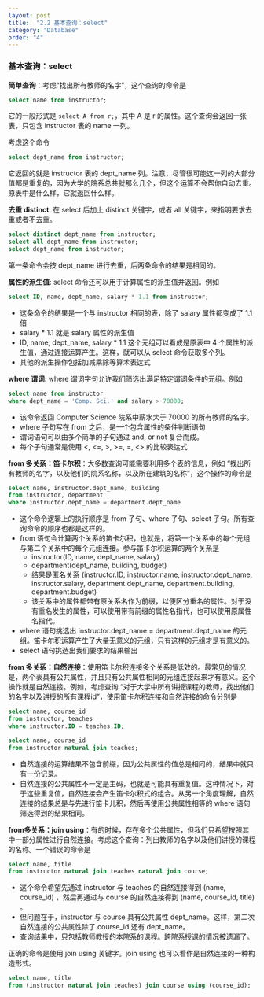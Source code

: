 ```yaml
---
layout: post
title:  "2.2 基本查询：select"
category: "Database"
order: "4"
---
```


### 基本查询：select

**简单查询**：考虑“找出所有教师的名字”，这个查询的命令是

```sql
select name from instructor;
```

它的一般形式是 `select A from r;`，其中 A 是 r 的属性。这个查询会返回一张表，只包含 instructor 表的 name 一列。

考虑这个命令

```sql
select dept_name from instructor;
```

它返回的就是 instructor 表的 dept_name 列。注意，尽管很可能这一列的大部分值都是重复的，因为大学的院系总共就那么几个，但这个运算不会帮你自动去重。原表中是什么样，它就返回什么样。

**去重 distinct**: 在 select 后加上 distinct 关键字，或者 all 关键字，来指明要求去重或者不去重。

```sql
select distinct dept_name from instructor;
select all dept_name from instructor;
select dept_name from instructor;
```

第一条命令会按 dept_name 进行去重，后两条命令的结果是相同的。

**属性的派生值**: select 命令还可以用于计算属性的派生值并返回。例如

```sql
select ID, name, dept_name, salary * 1.1 from instructor;
```

- 这条命令的结果是一个与 instructor 相同的表，除了 salary 属性都变成了 1.1 倍
- salary * 1.1 就是 salary 属性的派生值
- ID, name, dept_name, salary * 1.1 这个元组可以看成是原表中 4 个属性的派生值，通过连接运算产生。这样，就可以从 select 命令获取多个列。
- 其他的派生操作包括加减乘除等算术表达式

**where 谓词**: where 谓词字句允许我们筛选出满足特定谓词条件的元组。例如

```sql
select name from instructor
where dept_name = 'Comp. Sci.' and salary > 70000;
```

- 该命令返回 Computer Science 院系中薪水大于 70000 的所有教师的名字。
- where 子句写在 from 之后，是一个包含属性的条件判断语句
- 谓词语句可以由多个简单的子句通过 and, or not 复合而成。
- 每个子句通常是使用 <, <=, >, >=, =, <> 的比较表达式

**from 多关系：笛卡尔积**：大多数查询可能需要利用多个表的信息，例如 “找出所有教师的名字，以及他们的院系名称，以及所在建筑的名称”，这个操作的命令是

```sql
select name, instructor.dept_name, building
from instructor, department
where instructor.dept_name = department.dept_name
```

- 这个命令逻辑上的执行顺序是 from 子句、where 子句、select 子句。所有查询命令的顺序也都是这样的。
- from 语句会计算两个关系的笛卡尔积，也就是，将第一个关系中的每个元组与第二个关系中的每个元组连接。参与笛卡尔积运算的两个关系是 
  - instructor(ID, name, dept_name, salary)
  - department(dept_name, building, budget)
  - 结果是匿名关系 (instructor.ID, instructor.name, instructor.dept_name, instructor.salary, department.dept_name, department.building, department.budget)
  - 该关系中的属性都带有原关系名作为前缀，以便区分重名的属性。对于没有重名发生的属性，可以使用带有前缀的属性名指代，也可以使用原属性名指代。
- where 语句挑选出 instructor.dept_name = department.dept_name 的元组。笛卡尔积运算产生了大量无意义的元组，只有这样的元组才是有意义的。
- select 语句挑选出我们要求的结果输出

**from 多关系：自然连接**：使用笛卡尔积连接多个关系是低效的。最常见的情况是，两个表具有公共属性，并且只有公共属性相同的元组连接起来才有意义。这个操作就是自然连接。例如，考虑查询 “对于大学中所有讲授课程的教师，找出他们的名字以及讲授的所有课程id”，使用笛卡尔积连接和自然连接的命令分别是

```sql
select name, course_id
from instructor, teaches
where instructor.ID = teaches.ID;

select name, course_id
from instructor natural join teaches;
```

- 自然连接的运算结果不包含前缀，因为公共属性的值总是相同的，结果中就只有一份记录。
- 自然连接的公共属性不一定是主码，也就是可能具有重复值。这种情况下，对于这些重复值，自然连接会产生笛卡尔积式的组合。从另一个角度理解，自然连接的结果总是与先进行笛卡儿积，然后再使用公共属性相等的 where 语句筛选得到的结果相同。

**from多关系：join using**：有的时候，存在多个公共属性，但我们只希望按照其中一部分属性进行自然连接。考虑这个查询：列出教师的名字以及他们讲授的课程的名称。一个错误的命令是

```sql
select name, title
from instructor natural join teaches natural join course;
```

- 这个命令希望先通过 instructor 与 teaches 的自然连接得到 (name, course_id) ，然后再通过与 course 的自然连接得到 (name, course_id, title) 。
- 但问题在于，instructor 与 course 具有公共属性 dept_name。这样，第二次自然连接的公共属性除了 course_id 还有 dept_name。
- 查询结果中，只包括教师教授的本院系的课程。跨院系授课的情况被遗漏了。

正确的命令是使用 join using 关键字。join using 也可以看作是自然连接的一种构造形式。

```sql
select name, title
from (instructor natural join teaches) join course using (course_id); 
```


